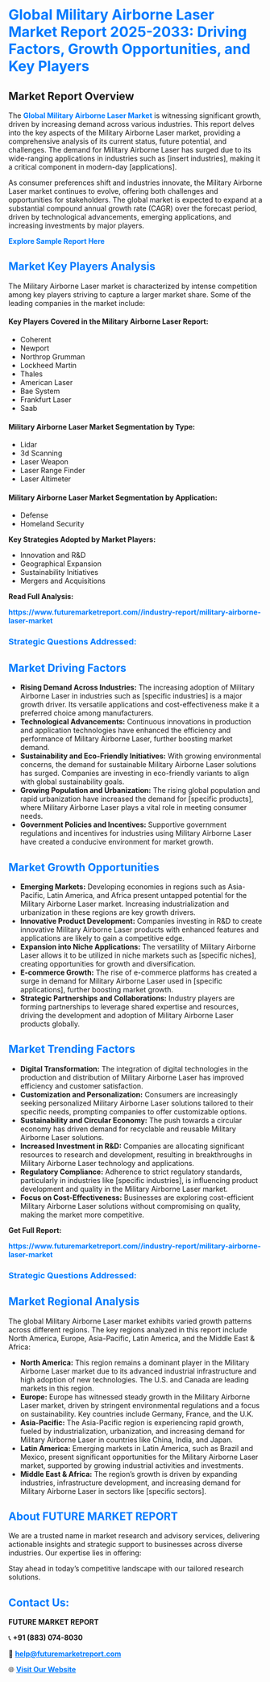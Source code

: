 <h1 style="color: #007BFF;">Global Military Airborne Laser Market Report 2025-2033: Driving Factors, Growth Opportunities, and Key Players</h1>

<section id="overview">
<h2>Market Report Overview</h2>
<p>The <a href="https://www.futuremarketreport.com//industry-report/military-airborne-laser-market" style="color: #007BFF; text-decoration: none;"><strong>Global Military Airborne Laser Market</strong></a> is witnessing significant growth, driven by increasing demand across various industries. This report delves into the key aspects of the Military Airborne Laser market, providing a comprehensive analysis of its current status, future potential, and challenges. The demand for Military Airborne Laser has surged due to its wide-ranging applications in industries such as [insert industries], making it a critical component in modern-day [applications].</p>
<p>As consumer preferences shift and industries innovate, the Military Airborne Laser market continues to evolve, offering both challenges and opportunities for stakeholders. The global market is expected to expand at a substantial compound annual growth rate (CAGR) over the forecast period, driven by technological advancements, emerging applications, and increasing investments by major players.</p>
</section>

<section id="overview">
<p><a href="https://www.futuremarketreport.com//request-sample/reportId=63662" style="color: #007BFF; text-decoration: none;"><strong>Explore Sample Report Here</strong></a></p>
</section>

<section id="key-players">
<h2 style="color: #007BFF;">Market Key Players Analysis</h2>
<p>The Military Airborne Laser market is characterized by intense competition among key players striving to capture a larger market share. Some of the leading companies in the market include:</p>
<h4>Key Players Covered in the Military Airborne Laser Report:</h4>
<ul><li>Coherent</li><li>Newport</li><li>Northrop Grumman</li><li>Lockheed Martin</li><li>Thales</li><li>American Laser</li><li>Bae System</li><li>Frankfurt Laser</li><li>Saab</li></ul>
<h4>Military Airborne Laser Market Segmentation by Type:</h4>
<ul><li>Lidar</li><li>3d Scanning</li><li>Laser Weapon</li><li>Laser Range Finder</li><li>Laser Altimeter</li></ul>

<h4>Military Airborne Laser Market Segmentation by Application:</h4>
<ul><li>Defense</li><li>Homeland Security</li></ul>
<p><strong>Key Strategies Adopted by Market Players:</strong></p>
<ul>
<li>Innovation and R&D</li>
<li>Geographical Expansion</li>
<li>Sustainability Initiatives</li>
<li>Mergers and Acquisitions</li>
</ul>
</section>

<section>
<p><strong>Read Full Analysis: </strong></p><a href="https://www.futuremarketreport.com//industry-report/military-airborne-laser-market" style="color: #007BFF; text-decoration: none;"><strong>https://www.futuremarketreport.com//industry-report/military-airborne-laser-market</strong></a>
<h3 style="color: #007BFF;">Strategic Questions Addressed:</h3>
</section>

<section id="driving-factors">
<h2 style="color: #007BFF;">Market Driving Factors</h2>
<ul>
<li><strong>Rising Demand Across Industries:</strong> The increasing adoption of Military Airborne Laser in industries such as [specific industries] is a major growth driver. Its versatile applications and cost-effectiveness make it a preferred choice among manufacturers.</li>
<li><strong>Technological Advancements:</strong> Continuous innovations in production and application technologies have enhanced the efficiency and performance of Military Airborne Laser, further boosting market demand.</li>
<li><strong>Sustainability and Eco-Friendly Initiatives:</strong> With growing environmental concerns, the demand for sustainable Military Airborne Laser solutions has surged. Companies are investing in eco-friendly variants to align with global sustainability goals.</li>
<li><strong>Growing Population and Urbanization:</strong> The rising global population and rapid urbanization have increased the demand for [specific products], where Military Airborne Laser plays a vital role in meeting consumer needs.</li>
<li><strong>Government Policies and Incentives:</strong> Supportive government regulations and incentives for industries using Military Airborne Laser have created a conducive environment for market growth.</li>
</ul>
</section>

<section id="growth-opportunities">
<h2 style="color: #007BFF;">Market Growth Opportunities</h2>
<ul>
<li><strong>Emerging Markets:</strong> Developing economies in regions such as Asia-Pacific, Latin America, and Africa present untapped potential for the Military Airborne Laser market. Increasing industrialization and urbanization in these regions are key growth drivers.</li>
<li><strong>Innovative Product Development:</strong> Companies investing in R&D to create innovative Military Airborne Laser products with enhanced features and applications are likely to gain a competitive edge.</li>
<li><strong>Expansion into Niche Applications:</strong> The versatility of Military Airborne Laser allows it to be utilized in niche markets such as [specific niches], creating opportunities for growth and diversification.</li>
<li><strong>E-commerce Growth:</strong> The rise of e-commerce platforms has created a surge in demand for Military Airborne Laser used in [specific applications], further boosting market growth.</li>
<li><strong>Strategic Partnerships and Collaborations:</strong> Industry players are forming partnerships to leverage shared expertise and resources, driving the development and adoption of Military Airborne Laser products globally.</li>
</ul>
</section>

<section id="trending-factors">
<h2 style="color: #007BFF;">Market Trending Factors</h2>
<ul>
<li><strong>Digital Transformation:</strong> The integration of digital technologies in the production and distribution of Military Airborne Laser has improved efficiency and customer satisfaction.</li>
<li><strong>Customization and Personalization:</strong> Consumers are increasingly seeking personalized Military Airborne Laser solutions tailored to their specific needs, prompting companies to offer customizable options.</li>
<li><strong>Sustainability and Circular Economy:</strong> The push towards a circular economy has driven demand for recyclable and reusable Military Airborne Laser solutions.</li>
<li><strong>Increased Investment in R&D:</strong> Companies are allocating significant resources to research and development, resulting in breakthroughs in Military Airborne Laser technology and applications.</li>
<li><strong>Regulatory Compliance:</strong> Adherence to strict regulatory standards, particularly in industries like [specific industries], is influencing product development and quality in the Military Airborne Laser market.</li>
<li><strong>Focus on Cost-Effectiveness:</strong> Businesses are exploring cost-efficient Military Airborne Laser solutions without compromising on quality, making the market more competitive.</li>
</ul>
</section>

<section>
<p><strong>Get Full Report: </strong></p><a href="https://www.futuremarketreport.com//industry-report/military-airborne-laser-market" style="color: #007BFF; text-decoration: none;"><strong>https://www.futuremarketreport.com//industry-report/military-airborne-laser-market</strong></a>
<h3 style="color: #007BFF;">Strategic Questions Addressed:</h3>
</section>


<section id="regional-analysis">
<h2 style="color: #007BFF;">Market Regional Analysis</h2>
<p>The global Military Airborne Laser market exhibits varied growth patterns across different regions. The key regions analyzed in this report include North America, Europe, Asia-Pacific, Latin America, and the Middle East & Africa:</p>
<ul>
<li><strong>North America:</strong> This region remains a dominant player in the Military Airborne Laser market due to its advanced industrial infrastructure and high adoption of new technologies. The U.S. and Canada are leading markets in this region.</li>
<li><strong>Europe:</strong> Europe has witnessed steady growth in the Military Airborne Laser market, driven by stringent environmental regulations and a focus on sustainability. Key countries include Germany, France, and the U.K.</li>
<li><strong>Asia-Pacific:</strong> The Asia-Pacific region is experiencing rapid growth, fueled by industrialization, urbanization, and increasing demand for Military Airborne Laser in countries like China, India, and Japan.</li>
<li><strong>Latin America:</strong> Emerging markets in Latin America, such as Brazil and Mexico, present significant opportunities for the Military Airborne Laser market, supported by growing industrial activities and investments.</li>
<li><strong>Middle East & Africa:</strong> The region’s growth is driven by expanding industries, infrastructure development, and increasing demand for Military Airborne Laser in sectors like [specific sectors].</li>
</ul>
</section>

<footer>
<h2 style="color: #007BFF;">About FUTURE MARKET REPORT</h2>
<p>We are a trusted name in market research and advisory services, delivering actionable insights and strategic support to businesses across diverse industries. Our expertise lies in offering:</p>

<p>Stay ahead in today’s competitive landscape with our tailored research solutions.</p>

<h2 style="color: #007BFF;">Contact Us:</h2>
<p><strong>FUTURE MARKET REPORT</strong></p>
<p>📞 <strong>+91 (883) 074-8030</strong></p>
<p>📧 <strong><a href="mailto:help@futuremarketreport.com" style="color: #007BFF;">help@futuremarketreport.com</a></strong></p>
<p>🌐 <strong><a href="https://www.futuremarketreport.com/" style="color: #007BFF;">Visit Our Website</a></strong></p>
</footer>